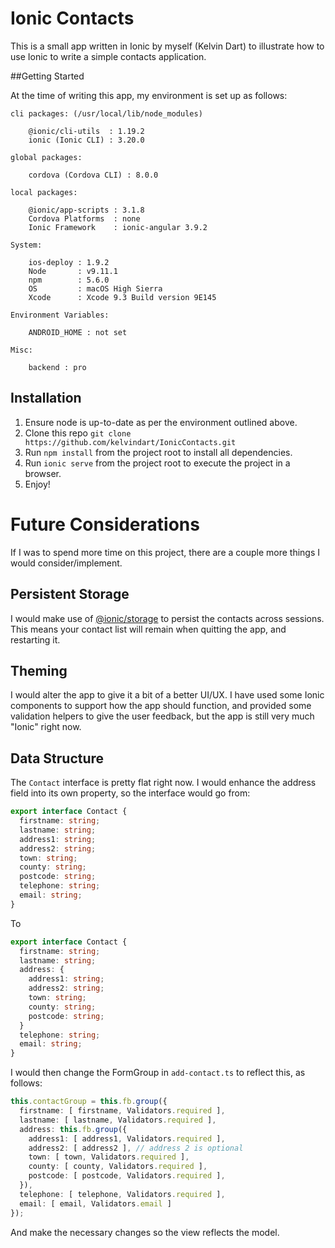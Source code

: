 # Ionic Contacts

This is a small app written in Ionic by myself (Kelvin Dart) to illustrate how to use Ionic to write a simple contacts application.

##Getting Started

At the time of writing this app, my environment is set up as follows:

```
cli packages: (/usr/local/lib/node_modules)

    @ionic/cli-utils  : 1.19.2
    ionic (Ionic CLI) : 3.20.0

global packages:

    cordova (Cordova CLI) : 8.0.0 

local packages:

    @ionic/app-scripts : 3.1.8
    Cordova Platforms  : none
    Ionic Framework    : ionic-angular 3.9.2

System:

    ios-deploy : 1.9.2 
    Node       : v9.11.1
    npm        : 5.6.0 
    OS         : macOS High Sierra
    Xcode      : Xcode 9.3 Build version 9E145 

Environment Variables:

    ANDROID_HOME : not set

Misc:

    backend : pro
```

## Installation
1. Ensure node is up-to-date as per the environment outlined above.
2. Clone this repo `git clone https://github.com/kelvindart/IonicContacts.git`
3. Run `npm install` from the project root to install all dependencies.
4. Run `ionic serve` from the project root to execute the project in a browser.
5. Enjoy!

# Future Considerations
If I was to spend more time on this project, there are a couple more things I would consider/implement.

## Persistent Storage
I would make use of [@ionic/storage](https://ionicframework.com/docs/storage/) to persist the contacts across sessions. 
This means your contact list will remain when quitting the app, and restarting it.

## Theming
I would alter the app to give it a bit of a better UI/UX. I have used some Ionic components to support how the app
should function, and provided some validation helpers to give the user feedback, but the app is still very much "Ionic"
right now.

## Data Structure
The `Contact` interface is pretty flat right now. I would enhance the address field into its own property, so the interface would go from:

```typescript
export interface Contact {
  firstname: string;
  lastname: string;
  address1: string;
  address2: string;
  town: string;
  county: string;
  postcode: string;
  telephone: string;
  email: string;
}
```

To

```typescript
export interface Contact {
  firstname: string;
  lastname: string;
  address: {
    address1: string;
    address2: string;
    town: string;
    county: string;
    postcode: string;
  }
  telephone: string;
  email: string;
}
```

I would then change the FormGroup in `add-contact.ts` to reflect this, as follows:

```typescript
this.contactGroup = this.fb.group({
  firstname: [ firstname, Validators.required ],
  lastname: [ lastname, Validators.required ],
  address: this.fb.group({
    address1: [ address1, Validators.required ],
    address2: [ address2 ], // address 2 is optional
    town: [ town, Validators.required ],
    county: [ county, Validators.required ],
    postcode: [ postcode, Validators.required ],
  }),
  telephone: [ telephone, Validators.required ],
  email: [ email, Validators.email ]
});
```

And make the necessary changes so the view reflects the model.
